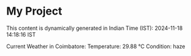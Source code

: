 # My Project

This content is dynamically generated in Indian Time (IST): 2024-11-18 14:18:16 IST


Current Weather in Coimbatore:
Temperature: 29.88 °C
Condition: haze
